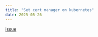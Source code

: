 ```yaml
---
title: "Set cert manager on kubernetes"
date: 2025-05-26
---
```


[issue](https://stackoverflow.com/questions/55119648/lets-encrypt-kubernetes-ingress-controller-issuing-fake-certificate)  


